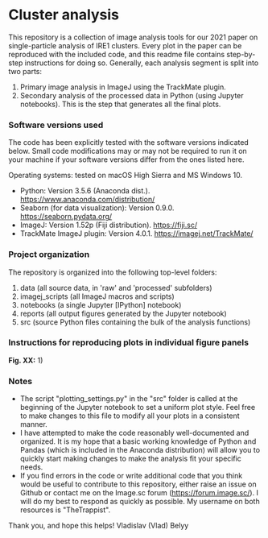 # Cluster analysis

This repository is a collection of image analysis tools for our 2021 paper
on single-particle analysis of IRE1 clusters. Every plot in the paper can be
reproduced with the included code, and this readme file contains step-by-step
instructions for doing so. Generally, each analysis segment is split into two
parts:
1) Primary image analysis in ImageJ using the TrackMate plugin.
2) Secondary analysis of the processed data in Python (using Jupyter notebooks).
   This is the step that generates all the final plots.

### Software versions used
The code has been explicitly tested with the software versions indicated below.
Small code modifications may or may not be required to run it on your machine if
your software versions differ from the ones listed here.

Operating systems: tested on macOS High Sierra and MS Windows 10.
- Python: Version 3.5.6 (Anaconda dist.). https://www.anaconda.com/distribution/
- Seaborn (for data visualization): Version 0.9.0. https://seaborn.pydata.org/
- ImageJ: Version 1.52p (Fiji distribution). https://fiji.sc/
- TrackMate ImageJ plugin: Version 4.0.1. https://imagej.net/TrackMate/


### Project organization
The repository is organized into the following top-level folders:
1) data (all source data, in 'raw' and 'processed' subfolders)
2) imagej_scripts (all ImageJ macros and scripts)
3) notebooks (a single Jupyter [IPython] notebook)
4) reports (all output figures generated by the Jupyter notebook)
5) src (source Python files containing the bulk of the analysis functions)


### Instructions for reproducing plots in individual figure panels

**Fig. XX:**
1)




### Notes
- The script "plotting_settings.py" in the "src" folder is called at the
beginning of the Jupyter notebook to set a uniform plot style. Feel free to make
changes to this file to modify all your plots in a consistent manner.
- I have attempted to make the code reasonably well-documented and organized. It
is my hope that a basic working knowledge of Python and Pandas (which is
included in the Anaconda distribution) will allow you to quickly start making
changes to make the analysis fit your specific needs.
- If you find errors in the code or write additional code that you think would
be useful to contribute to this repository, either raise an issue on Github or
contact me on the Image.sc forum (https://forum.image.sc/). I will do my best to
respond as quickly as possible. My username on both resources is "TheTrappist".

Thank you, and hope this helps!
Vladislav (Vlad) Belyy

